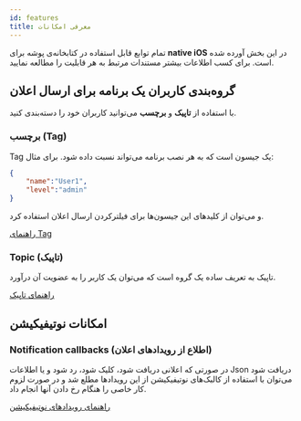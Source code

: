 ```yaml
---
id: features
title: معرفی امکانات
---
```


تمام توابع قابل استفاده در کتابخانه‌ی پوشه برای **native iOS** در این بخش آورده‌ شده است. برای کسب اطلاعات بیشتر مستندات مرتبط به هر قابلیت را مطالعه نمایید.

## گروه‌بندی کاربران یک برنامه برای ارسال اعلان

با استفاده از **تاپیک** و **برچسب** می‌توانید کاربران خود را دسته‌بندی کنید.

### برچسب (Tag)

Tag یک جیسون است که به هر نصب برنامه می‌تواند نسبت داده شود. برای مثال:

```json
{
    "name":"User1",
    "level":"admin"
}
```

و می‌توان از کلید‌های این جیسون‌ها برای فیلترکردن ارسال اعلان استفاده کرد.

[راهنمای Tag](/docs/ios/features/tag)

### Topic (تاپیک)

تاپیک به تعریف ساده یک گروه است که می‌توان یک کاربر را به عضویت آن درآورد.

[راهنمای تاپیک](/docs/ios/features/topic)

## امکانات نوتیفیکیشن

### Notification callbacks (اطلاع از رویدادهای اعلان‌)

در صورتی که اعلانی دریافت‌ شود، کلیک‌ شود، رد شود و یا اطلاعات Json دریافت‌ شود می‌توان با استفاده از کالبک‌های  نوتیفیکیشن از این رویدادها مطلع شد و در صورت لزوم کار خاصی را هنگام رخ دادن آنها انجام داد.

[راهنمای رویدادهای نوتیفیکیشن](/docs/android-studio/studio-listener)

